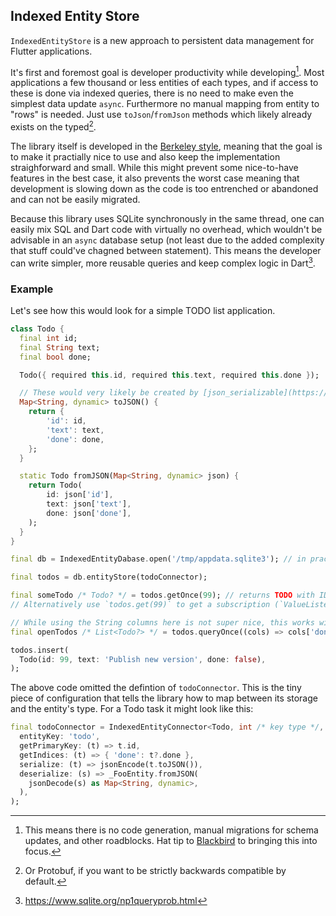 ## Indexed Entity Store

`IndexedEntityStore` is a new approach to persistent data management for Flutter applications.

It's first and foremost goal is developer productivity while developing[^1]. Most applications a few thousand or less entities of each types, and if access to these is done via indexed queries, there is no need to make even the simplest data update `async`. Furthermore no manual mapping from entity to "rows" is needed. Just use `toJson`/`fromJson` methods which likely already exists on the typed[^2].

The library itself is developed in the [Berkeley style](https://www.cs.princeton.edu/courses/archive/fall13/cos518/papers/worse-is-better.pdf), meaning that the goal is to make it practially nice to use and also keep the implementation straighforward and small. While this might prevent some nice-to-have features in the best case, it also prevents the worst case meaning that development is slowing down as the code is too entrenched or abandoned and can not be easily migrated.

Because this library uses SQLite synchronously in the same thread, one can easily mix SQL and Dart code with virtually no overhead, which wouldn't be advisable in an `async` database setup (not least due to the added complexity that stuff could've chagned between statement). This means the developer can write simpler, more reusable queries and keep complex logic in Dart[^3].

### Example

Let's see how this would look for a simple TODO list application.

```dart
class Todo {
  final int id;
  final String text;
  final bool done;

  Todo({ required this.id, required this.text, required this.done });

  // These would very likely be created by [json_serializable](https://pub.dev/packages/json_serializable) or [freezed](https://pub.dev/packages/freezed) already for your models
  Map<String, dynamic> toJSON() {
    return {
        'id': id,
        'text': text,
        'done': done,
    };
  }

  static Todo fromJSON(Map<String, dynamic> json) {
    return Todo(
        id: json['id'],
        text: json['text'],
        done: json['done'],
    );
  }
}

```

```dart
final db = IndexedEntityDabase.open('/tmp/appdata.sqlite3'); // in practice put into app dir

final todos = db.entityStore(todoConnector);

final someTodo /* Todo? */ = todos.getOnce(99); // returns TODO with ID 99, if any
// Alternatively use `todos.get(99)` to get a subscription (`ValueListenable<Todo?>`) to the item, getting notified of every update

// While using the String columns here is not super nice, this works without code gen and will throw if using a non-indexed column
final openTodos /* List<Todo?> */ = todos.queryOnce((cols) => cols['done'].equals(false));

todos.insert(
  Todo(id: 99, text: 'Publish new version', done: false),
);
```

The above code omitted the defintion of `todoConnector`. This is the tiny piece of configuration that tells the library how to map between its storage and the entity's type. For a Todo task it might look like this:


```dart
final todoConnector = IndexedEntityConnector<Todo, int /* key type */, String /* DB type */>(
  entityKey: 'todo',
  getPrimaryKey: (t) => t.id,
  getIndices: (t) => { 'done': t?.done },
  serialize: (t) => jsonEncode(t.toJSON()),
  deserialize: (s) => _FooEntity.fromJSON(
    jsonDecode(s) as Map<String, dynamic>,
  ),
);
```


[^1]: This means there is no code generation, manual migrations for schema updates, and other roadblocks. Hat tip to [Blackbird](https://github.com/marcoarment/Blackbird) to bringing this into focus.
[^2]: Or Protobuf, if you want to be strictly backwards compatible by default.
[^3]: https://www.sqlite.org/np1queryprob.html
